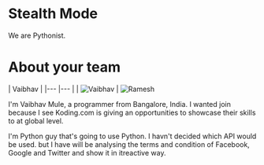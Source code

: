 Stealth Mode
================

We are Pythonist. 

About your team
===========================

| Vaibhav |
|--- |--- |
| ![Vaibhav](https://s3-us-west-2.amazonaws.com/slack-files2/avatars/2014-11-18/3033198834_aa030ae0968a3089c036_192.jpg) | ![Ramesh](https://scontent-a.xx.fbcdn.net/hphotos-xpf1/v/t1.0-9/10574358_10152159172226574_2998773965547101880_n.jpg?oh=5ccca6b51dff1e0187d0f7aff926d7ff&oe=54D9815F) 






I'm Vaibhav Mule, a programmer from Bangalore, India. I wanted join because I see Koding.com is giving an opportunities to showcase their skills to at global level.


I'm Python guy that's going to use Python. I havn't decided which API would be used. but I have will be analysing the terms and condition of Facebook, Google and Twitter and show it in itreactive way.
